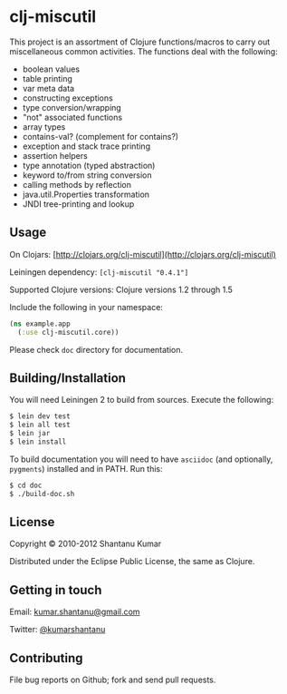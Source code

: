 # clj-miscutil

This project is an assortment of Clojure functions/macros to carry out
miscellaneous common activities. The functions deal with the following:

* boolean values
* table printing
* var meta data
* constructing exceptions
* type conversion/wrapping
* "not" associated functions
* array types
* contains-val? (complement for contains?)
* exception and stack trace printing
* assertion helpers
* type annotation (typed abstraction)
* keyword to/from string conversion
* calling methods by reflection
* java.util.Properties transformation
* JNDI tree-printing and lookup


## Usage

On Clojars: [http://clojars.org/clj-miscutil](http://clojars.org/clj-miscutil)

Leiningen dependency: `[clj-miscutil "0.4.1"]`

Supported Clojure versions: Clojure versions 1.2 through 1.5

Include the following in your namespace:

```clojure
(ns example.app
  (:use clj-miscutil.core))
```

Please check `doc` directory for documentation.


## Building/Installation

You will need Leiningen 2 to build from sources. Execute the following:

```bash
$ lein dev test
$ lein all test
$ lein jar
$ lein install
```

To build documentation you will need to have `asciidoc` (and optionally, `pygments`) installed and in PATH. Run this:

```bash
$ cd doc
$ ./build-doc.sh
```


## License

Copyright © 2010-2012 Shantanu Kumar

Distributed under the Eclipse Public License, the same as Clojure.


## Getting in touch

Email: [kumar.shantanu@gmail.com](kumar.shantanu@gmail.com)

Twitter: [@kumarshantanu](twitter.com/kumarshantanu)


## Contributing

File bug reports on Github; fork and send pull requests.